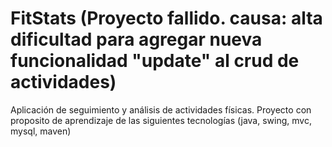 # FitStats (Proyecto fallido. causa: alta dificultad para agregar nueva funcionalidad "update" al crud de actividades)
Aplicación de seguimiento y análisis de actividades físicas. 
Proyecto con proposito de aprendizaje de las siguientes tecnologías
(java, swing, mvc, mysql, maven)
